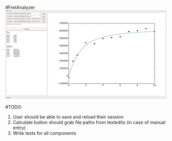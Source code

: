 #FretAnalyzer
![](https://github.com/CheriPai/FretAnalyzer/raw/master/GUITrialOne/screenshotgui.png?raw=true)

#TODO:
1. User should be able to save and reload their session 
2. Calculate button should grab file paths from textedits (in case of manual entry)
3. Write tests for all components

